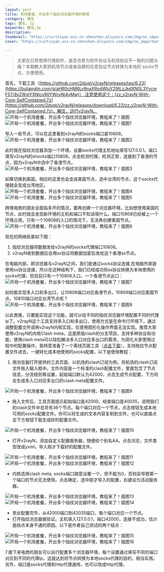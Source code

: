 ```yaml
---
layout: post
title: 机场套餐，开出多个指纹浏览器环境的教程
category: 撸毛
tags: 撸毛; Ip
keywords: 撸毛;Ip
description: 
thumbnail: "https://curtisyan.oss-cn-shenzhen.aliyuncs.com/img/no_important/202411061748080.png" # 首页略缩图
cover: "https://curtisyan.oss-cn-shenzhen.aliyuncs.com/img/no_important/202411061748080.png" # 文章页头图

---
```



> 大家在日常使用代理软件，是否也曾为软件协议与机场协议不一致的问题头痛？本期教大家把机场节点或者自建的任意协议节点转换为本地的 socks节点，方便使用。



首先，下载工具（[https://github.com/2dust/v2rayN/releases/tag/6.23](https://bulianglin.com/g/aHR0cHM6Ly9naXRodWIuY29tLzJkdXN0L3YycmF5Ti9yZWxlYXNlcy90YWcvNi4yMw)）,注意使用这个：[zz_v2rayN-With-Core-SelfContained.7z](https://github.com/2dust/v2rayN/releases/download/6.23/zz_v2rayN-With-Core-SelfContained.7z)，解压，运行v2rayN。
![](https://curtisyan.oss-cn-shenzhen.aliyuncs.com/img/no_important/202411061748356.png "开局一个机场套餐，开出多个指纹浏览器环境，教程来了！插图") ![](https://curtisyan.oss-cn-shenzhen.aliyuncs.com/img/no_important/202411061749553.png "开局一个机场套餐，开出多个指纹浏览器环境，教程来了！插图1")

导入一些节点，可以在这里看到v2rayN的socks端口是10808。
![](https://curtisyan.oss-cn-shenzhen.aliyuncs.com/img/no_important/202411061749474.png "开局一个机场套餐，开出多个指纹浏览器环境，教程来了！插图2")

此时我在指纹浏览器添加一个环境，设置socks代理主机地址填写127.0.0.1。端口填写v2rayN的shocks端口10808。点击检测代理，检测正常，连接到了香港的节点，因为v2rayN中选中了香港节点。
![](https://curtisyan.oss-cn-shenzhen.aliyuncs.com/img/no_important/202411061750719.png "开局一个机场套餐，开出多个指纹浏览器环境，教程来了！插图3")

如果切换到美国，相应的这里也会变成美国节点，选中台湾的节点，这个socks代理就会变成台湾地区。
![](https://curtisyan.oss-cn-shenzhen.aliyuncs.com/img/no_important/202411061750641.png "开局一个机场套餐，开出多个指纹浏览器环境，教程来了！插图4") ![](https://curtisyan.oss-cn-shenzhen.aliyuncs.com/img/no_important/202411061750842.png "开局一个机场套餐，开出多个指纹浏览器环境，教程来了！插图5")

跨境电商的朋友会面临多开的情况，要再创建一个浏览器环境，比如想使用美国的节点，此时就会发现新环境的主机和端口不知该填什么。端口10808已经被上一个环境占用，只有一个10808的入口的情况下，无法再创建美国节点。
![](https://curtisyan.oss-cn-shenzhen.aliyuncs.com/img/no_important/202411061751731.png "开局一个机场套餐，开出多个指纹浏览器环境，教程来了！插图6")

现在的网络拓普如下图：

1. 指纹浏览器将数据发给v2rayN的socks代理端口10808。
2. v2rayN收到数据后会用ss协议将数据加密后发给这个香港ss节点。

在电脑内部，即浏览器与v2rayN之间，我们是通过socks协议连接,在电脑外部是使用ss协议连接，所以在这种结构下，我们已经成功将ss协议转换为本地使用的socks代理，但目前只有一个10808入口，一个香港节点出口：
![](https://curtisyan.oss-cn-shenzhen.aliyuncs.com/img/no_important/202411061751935.png "开局一个机场套餐，开出多个指纹浏览器环境，教程来了！插图7")

如何能实现多入口和多出口，让10808端口对应香港节点，10809端口对应美国节点，10810端口对应台湾节点呢？
![](https://curtisyan.oss-cn-shenzhen.aliyuncs.com/img/no_important/202411061751120.png "开局一个机场套餐，开出多个指纹浏览器环境，教程来了！插图8")

以此类推，只要能实现这个功能，就可以给不同的指纹浏览器环境配置不同的代理ip了。v2rayN这个工具支持多入口和多出口，使用方式是在命令行环境下，通过调整配置文件调用v2rayN内核实现，仅使用图形化操作界面无法实现。推荐大家使用v2rayN的内核Clash meta，这是原版clash的分支项目，支持多种协议和功能，使用clash meta可以轻松解决多入口对应多出口的需求。为简化大家使用过程中的配置操作，我特意准备了一个离线页面工具（[点击下载](http://34.220.255.11/wp-content/uploads/2024/08/%E9%A1%B5%E9%9D%A2%E5%B7%A5%E5%85%B7.zip)），支持拖拉节点配置文件进去，一键转化成本地使用的socks配置，以下是使用教程：

1. 用浏览器打开提供的工具页面，以机场的clash订阅为例，将机场的clash订阅文件拖入输入框中。文件内容是一个标准的clash配置文件，里面包含了节点信息，分流规则等设置，起始端口默认为42000，点击生成节点配置，下方将会生成多入口对应多出口的clash meta配置文件。

![](https://curtisyan.oss-cn-shenzhen.aliyuncs.com/img/no_important/202411061752945.png "开局一个机场套餐，开出多个指纹浏览器环境，教程来了！插图9")

* 拖入文件后，工具页面提示起始端口是42000，结束端口是40035，说明我们的clash文件中总共有36个节点。每个端口对应一个节点，点击按钮生成本地可用的socks配置文件。你可以将生成的文本内容复制到文件，也可以直接点击下方按钮下载生成好的配置文件。

![](https://curtisyan.oss-cn-shenzhen.aliyuncs.com/img/no_important/202411061800165.png "开局一个机场套餐，开出多个指纹浏览器环境，教程来了！插图10")

* 打开v2rayN，添加自定义配置服务器，随便给个别名AA。点击浏览，文件类型改成yxml，导入刚才下载好的配置文件。

![](https://curtisyan.oss-cn-shenzhen.aliyuncs.com/img/no_important/202411061800045.png "开局一个机场套餐，开出多个指纹浏览器环境，教程来了！插图11")![](https://curtisyan.oss-cn-shenzhen.aliyuncs.com/img/no_important/202411061802488.png "开局一个机场套餐，开出多个指纹浏览器环境，教程来了！插图12")

* 内核选择clash meta, socks端口随意设置一个，但不能为0，否则会导致第一个端口的节点无法使用。点击确定，选中刚才导入的配置，右键设为活动服务器。

![](https://curtisyan.oss-cn-shenzhen.aliyuncs.com/img/no_important/202411061804426.png "开局一个机场套餐，开出多个指纹浏览器环境，教程来了！插图13") ![](https://curtisyan.oss-cn-shenzhen.aliyuncs.com/img/no_important/202411061804985.png "开局一个机场套餐，开出多个指纹浏览器环境，教程来了！插图14")

* 至此配置完毕，从42000端口到42035端口，每个端口对应一个节点。
* 打开指纹浏览器做验证。主机填入127.0.0.1，端口42000，连接不成功，估计是结点本身不通的原因。以下是作者自己测试的两个结点：

![](https://curtisyan.oss-cn-shenzhen.aliyuncs.com/img/no_important/202411061805999.png "开局一个机场套餐，开出多个指纹浏览器环境，教程来了！插图15") ![](https://curtisyan.oss-cn-shenzhen.aliyuncs.com/img/no_important/202411061806624.png "开局一个机场套餐，开出多个指纹浏览器环境，教程来了！插图16")

7.接下来电商的朋友可以自行配置多个浏览器环境，每个设置通过填写不同的端口对应到不同的代理ip，这就达到将节点转换为本地socks代理的目的，相当实用。另外，端口是socks代理和http代理通用，也可以改成http代理。